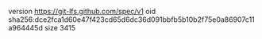 version https://git-lfs.github.com/spec/v1
oid sha256:dce2fca1d60e47f423cd65d6dc36d091bbfb5b10b2f75e0a86907c11a964445d
size 3415
